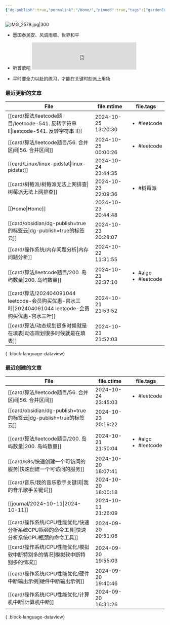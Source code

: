 ```yaml
---
{"dg-publish":true,"permalink":"/Home/","pinned":true,"tags":["gardenEntry"],"dgHomeLink":true,"dgShowBacklinks":"false","noteIcon":"2","created":"2024-01-28T22:46:43+08:00","updated":"2024-09-11T17:07:12+08:00"}
---
```



![IMG_2579.jpg|300](/img/user/attachs/IMG_2579.jpg)

- 愿国泰民安、风调雨顺、世界和平

- 听首歌吧 <iframe frameborder="no" border="0" marginwidth="0" marginheight="0" width=330 height=86 src="https://music.163.com/outchain/player?type=2&id=2612654282&auto=0&height=66"></iframe>
- 平时要全力以赴的练习，才能在关键时刻派上用场


### 最近更新的文章

| File                                                                                | file.mtime          | file.tags                                 |
| ----------------------------------------------------------------------------------- | ------------------- | ----------------------------------------- |
| [[card/算法/leetcode题目/leetcode-541. 反转字符串 II\|leetcode-541. 反转字符串 II]]            | 2024-10-25 13:20:30 | <ul><li>#leetcode</li></ul>               |
| [[card/算法/leetcode题目/56. 合并区间\|56. 合并区间]]                                        | 2024-10-25 00:00:26 | <ul><li>#leetcode</li></ul>               |
| [[card/Linux/linux-pidstat\|linux-pidstat]]                                      | 2024-10-24 23:44:35 | <ul></ul>                                 |
| [[card/树莓派/树莓派无法上网排查\|树莓派无法上网排查]]                                                | 2024-10-23 22:09:36 | <ul><li>#树莓派</li></ul>                    |
| [[Home\|Home]]                                                                   | 2024-10-23 20:44:48 | <ul></ul>                                 |
| [[card/obsidian/dg-publish=true的标签云\|dg-publish=true的标签云]]                       | 2024-10-23 20:28:07 | <ul></ul>                                 |
| [[card/操作系统/内存问题分析\|内存问题分析]]                                                     | 2024-10-22 11:31:55 | <ul></ul>                                 |
| [[card/算法/leetcode题目/200. 岛屿数量\|200. 岛屿数量]]                                      | 2024-10-21 22:37:10 | <ul><li>#aigc</li><li>#leetcode</li></ul> |
| [[card/算法/202404091044 leetcode-会员购买优惠-宫水三叶\|202404091044 leetcode-会员购买优惠-宫水三叶]] | 2024-10-21 21:53:52 | <ul></ul>                                 |
| [[card/算法/动态规划很多时候就是在填表\|动态规划很多时候就是在填表]]                                         | 2024-10-21 21:52:03 | <ul></ul>                                 |

{ .block-language-dataview}

### 最近创建的文章

| File                                                          | file.ctime          | file.tags                                 |
| ------------------------------------------------------------- | ------------------- | ----------------------------------------- |
| [[card/算法/leetcode题目/56. 合并区间\|56. 合并区间]]                  | 2024-10-24 23:45:03 | <ul><li>#leetcode</li></ul>               |
| [[card/obsidian/dg-publish=true的标签云\|dg-publish=true的标签云]] | 2024-10-23 20:19:22 | <ul></ul>                                 |
| [[card/算法/leetcode题目/200. 岛屿数量\|200. 岛屿数量]]                | 2024-10-21 21:50:04 | <ul><li>#aigc</li><li>#leetcode</li></ul> |
| [[card/k8s/快速创建一个可访问的服务\|快速创建一个可访问的服务]]                    | 2024-10-20 18:07:41 | <ul></ul>                                 |
| [[card/音乐/我的音乐歌手关键词\|我的音乐歌手关键词]]                           | 2024-10-20 18:00:18 | <ul></ul>                                 |
| [[journal/2024-10-11\|2024-10-11]]                         | 2024-10-11 21:26:09 | <ul></ul>                                 |
| [[card/操作系统/CPU性能优化/快速分析系统CPU瓶颈的命令工具\|快速分析系统CPU瓶颈的命令工具]]   | 2024-09-20 20:51:06 | <ul></ul>                                 |
| [[card/操作系统/CPU性能优化/模拟软中断特别多的情况\|模拟软中断特别多的情况]]             | 2024-09-20 19:55:03 | <ul></ul>                                 |
| [[card/操作系统/CPU性能优化/硬件中断输出示例\|硬件中断输出示例]]                   | 2024-09-20 19:40:46 | <ul></ul>                                 |
| [[card/操作系统/CPU性能优化/计算机中断\|计算机中断]]                         | 2024-09-20 16:31:26 | <ul></ul>                                 |

{ .block-language-dataview}

